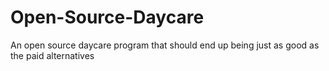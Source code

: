 Open-Source-Daycare
===================

An open source daycare program that should end up being just as good as the paid alternatives